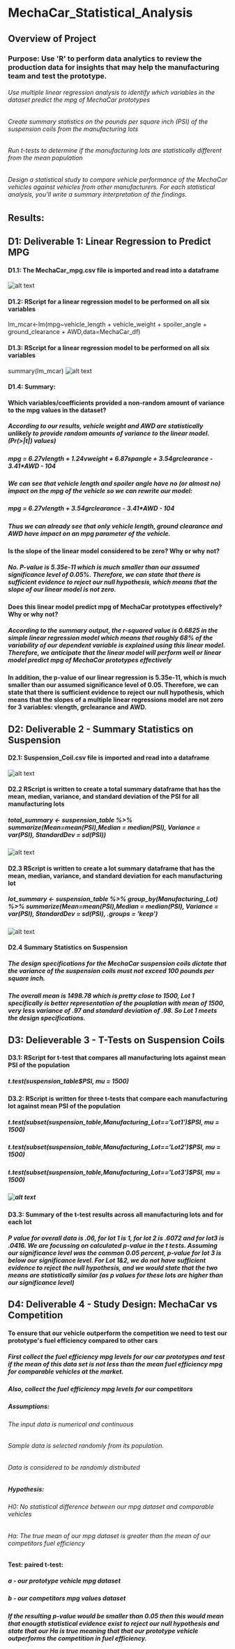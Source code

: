 # MechaCar_Statistical_Analysis

## Overview of Project

### Purpose: Use 'R' to perform data analytics to review the production data for insights that may help the manufacturing team and test the prototype.
###### Use multiple linear regression analysis to identify which variables in the dataset predict the mpg of MechaCar prototypes
###### Create summary statistics on the pounds per square inch (PSI) of the suspension coils from the manufacturing lots
###### Run t-tests to determine if the manufacturing lots are statistically different from the mean population
###### Design a statistical study to compare vehicle performance of the MechaCar vehicles against vehicles from other manufacturers. For each statistical analysis, you’ll write a summary interpretation of the findings.

## Results: 
## D1: Deliverable 1: Linear Regression to Predict MPG
#### D1.1: The MechaCar_mpg.csv file is imported and read into a dataframe 
![alt text](https://github.com/vd1310/MechaCar_Statistical_Analysis/blob/main/D1.PNG)

#### D1.2: RScript for a linear regression model to be performed on all six variables 
lm_mcar<-lm(mpg~vehicle_length + vehicle_weight + spoiler_angle + ground_clearance + AWD,data=MechaCar_df)

#### D1.3: RScript for a linear regression model to be performed on all six variables 
summary(lm_mcar)
![alt text](https://github.com/vd1310/MechaCar_Statistical_Analysis/blob/main/d1.3.PNG)

#### D1.4: Summary:
#### Which variables/coefficients provided a non-random amount of variance to the mpg values in the dataset?
##### According to our results, vehicle weight and AWD are statistically unlikely to provide random amounts of variance to the linear model. (Pr(>|t|) values)
##### mpg = 6.27*vlength + 1.24*vweight + 6.87*spangle + 3.54*grclearance - 3.41*AWD - 104
##### We can see that vehicle length and spoiler angle have no (or almost no) impact on the mpg of the vehicle so we can rewrite our model:
##### mpg = 6.27*vlength + 3.54*grclearance - 3.41*AWD - 104
##### Thus we can already see that only vehicle length, ground clearance and AWD have impact on an mpg parameter of the vehicle.

#### Is the slope of the linear model considered to be zero? Why or why not?
##### No. P-value is 5.35e-11 which is much smaller than our assumed significance level of 0.05%. Therefore, we can state that there is sufficient evidence to reject our null hypothesis, which means that the slope of our linear model is not zero.

#### Does this linear model predict mpg of MechaCar prototypes effectively? Why or why not?
##### According to the summary output, the r-squared value is  0.6825 in the simple linear regression model which means that roughly 68% of the variability of our dependent variable is explained using this linear model. Therefore, we anticipate that the linear model will perform well or linear model predict mpg of MechaCar prototypes effectively

#### In addition, the p-value of our linear regression is 5.35e-11, which is much smaller than our assumed significance level of 0.05. Therefore, we can state that there is sufficient evidence to reject our null hypothesis, which means that the slopes of a multiple linear regressions model are not zero for 3 variables: vlength, grclearance and AWD.

## D2: Deliverable 2 - Summary Statistics on Suspension

#### D2.1: Suspension_Coil.csv file is imported and read into a dataframe
![alt text](https://github.com/vd1310/MechaCar_Statistical_Analysis/blob/main/d2.1.PNG)

#### D2.2 RScript is written to create a total summary dataframe that has the mean, median, variance, and standard deviation of the PSI for all manufacturing lots
##### total_summary <- suspension_table %>% summarize(Mean=mean(PSI),Median = median(PSI), Variance = var(PSI), StandardDev = sd(PSI))
![alt text](https://github.com/vd1310/MechaCar_Statistical_Analysis/blob/main/D2.2.PNG)

#### D2.3 RScript is written to create a lot summary dataframe that has the mean, median, variance, and standard deviation for each manufacturing lot 
##### lot_summary <- suspension_table %>% group_by(Manufacturing_Lot) %>% summarize(Mean=mean(PSI),Median = median(PSI), Variance = var(PSI), StandardDev = sd(PSI), .groups = 'keep')
![alt text](https://github.com/vd1310/MechaCar_Statistical_Analysis/blob/main/D2.3.PNG)

#### D2.4 Summary Statistics on Suspension
##### The design specifications for the MechaCar suspension coils dictate that the variance of the suspension coils must not exceed 100 pounds per square inch. 
##### The overall mean is 1498.78 which is pretty close to 1500, Lot 1 specifically is better representation of the pouplation with mean of 1500, very less variance of .97 and standard deviation of .98. So Lot 1 meets the design specifications.

## D3: Delieverable 3 - T-Tests on Suspension Coils 
#### D3.1: RScript for t-test that compares all manufacturing lots against mean PSI of the population
##### t.test(suspension_table$PSI, mu = 1500)
#### D3.2: RScript is written for three t-tests that compare each manufacturing lot against mean PSI of the population
##### t.test(subset(suspension_table,Manufacturing_Lot=='Lot1')$PSI, mu = 1500)
##### t.test(subset(suspension_table,Manufacturing_Lot=='Lot2')$PSI, mu = 1500)
##### t.test(subset(suspension_table,Manufacturing_Lot=='Lot3')$PSI, mu = 1500)
##### ![alt text](https://github.com/vd1310/MechaCar_Statistical_Analysis/blob/main/D3.PNG)

#### D3.3: Summary of the t-test results across all manufacturing lots and for each lot
##### P value for overall data is .06, for lot 1 is 1, for lot 2 is .6072 and for lot3 is .0416. We are focussing on calculated p-value in the t tests. Assuming our significance level was the common 0.05 percent, p-value for lot 3 is below our significance level. For Lot 1&2, we do not have sufficient evidence to reject the null hypothesis, and we would state that the two means are statistically similar (as p values for these lots are higher than our significance level)

## D4: Deliverable 4 - Study Design: MechaCar vs Competition

#### To ensure that our vehicle outperform the competition we need to test our prototype's fuel efficiency compared to other cars
##### First collect the fuel efficiency mpg levels for our car prototypes and test if the mean of this data set is not less than the mean fuel efficiency mpg for comparable vehicles at the market. 
##### Also, collect the fuel efficiency mpg levels for our competitors

##### Assumptions:
###### The input data is numerical and continuous
###### Sample data is selected randomly from its population.
###### Data is considered to be randomly distributed 

##### Hypothesis:
###### H0: No statistical difference between our mpg dataset and comparable vehicles
###### Ha: The true mean of our mpg dataset is greater than the mean of our competitors fuel efficiency

#### Test: paired t-test:
##### a - our prototype vehicle mpg dataset
##### b - our competitors mpg values dataset

##### If the resulting p-value would be smaller than 0.05 then this would mean that enougth statistical evidence exist to reject our null hypothesis and state that our Ha is true meaning that that our prototype vehicle outperforms the competition in fuel efficiency.


